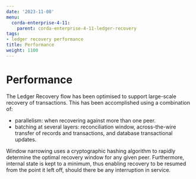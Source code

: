 ```yaml
---
date: '2023-11-08'
menu:
  corda-enterprise-4-11:
    parent: corda-enterprise-4-11-ledger-recovery
tags:
- ledger recovery performance
title: Performance
weight: 1100
---
```


# Performance

The Ledger Recovery flow has been optimised to support large-scale recovery of transactions. This has been accomplished using a combination of:
* parallelism: when recovering against more than one peer.
* batching at several layers: reconciliation window, across-the-wire transfer of records and transactions,
and database transactional updates.

Window narrowing uses a cryptographic hashing algorithm to rapidly determine the optimal recovery
window for any given peer. Furthermore, internal state is kept to a minimum, thus enabling recovery to be resumed from the
point it left off, should there be any interruption in service.
